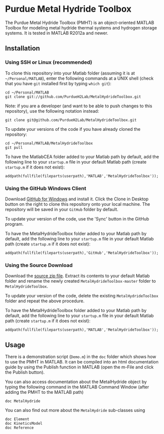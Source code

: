 Purdue Metal Hydride Toolbox
===============================

The Purdue Metal Hydride Toolbox (PMHT) is an object-oriented MATLAB Toolbox for modeling 
metal hydride thermal systems and hydrogen storage systems. It is tested in
MATLAB R2012a and newer.


Installation
------------------------------

### Using SSH or Linux (recommended)
To clone this repository into your Matlab folder (assuming it is at 
`~/Personal/MATLAB`), enter the following commands at a UNIX shell 
(check that you have `git` installed first by typing `which git`):

    cd ~/Personal/MATLAB
    git clone git://github.com/PurdueH2Lab/MetalHydrideToolbox.git
    
Note: if you are a developer (and want to be able to push changes to this repository),
use the following notation instead:

    git clone git@github.com/PurdueH2Lab/MetalHydrideToolbox.git
    
To update your versions of the code if you have already cloned the repository:

    cd ~/Personal/MATLAB/MetalHydrideToolbox
    git pull

To have the MatlabCEA folder added to your Matlab path by default, add the
following line to your `startup.m` file in your default Matlab path (create
`startup.m` if it does not exist):
    
    addpath(fullfile(fileparts(userpath),'MATLAB','MetalHydrideToolbox'));

### Using the GitHub Windows Client
Download [GitHub for Windows](http://windows.github.com) and install it. Click
the Clone in Desktop button on the right
to clone this repository onto your local machine. The repository will be saved 
in your `GitHub` folder by default.

To update your version of the code, use the 'Sync' button in the GitHub program.

To have the MetalHydrideToolbox folder added to your Matlab path by default, add the
following line to your `startup.m` file in your default Matlab path (create
`startup.m` if it does not exist):
    
    addpath(fullfile(fileparts(userpath),'GitHub','MetalHydrideToolbox'));

### Using the Source Download
Download the [source zip file](https://github.com/PurdueH2Lab/MetalHydrideToolbox/archive/master.zip). 
Extract its contents to your default Matlab folder and rename the newly created 
`MetalHydrideToolbox-master` folder to `MetalHydrideToolbox`.

To update your version of the code, delete the existing `MetalHydrideToolbox` folder and
repeat the above procedure.

To have the MetalHydrideToolbox folder added to your Matlab path by default, add the
following line to your `startup.m` file in your default Matlab path (create
`startup.m` if it does not exist):
    
    addpath(fullfile(fileparts(userpath),'MATLAB','MetalHydrideToolbox'));
    


Usage
------------------------------
There is a demonstration script (`Demo.m`) in the `doc` folder which shows
how to use the PMHT in MATLAB. It can be compiled into an html documentation
guide by using the Publish function in MATLAB (open the m-File and click the
Publish button).

You can also access documentation about the MetalHydride object by typing the
following command in the MATLAB Command Window (after adding the PMHT to the
MATLAB path)

    doc MetalHydride

You can also find out more about the `MetalHydride` sub-classes using

    doc Element
    doc KineticsModel
    doc Reference
